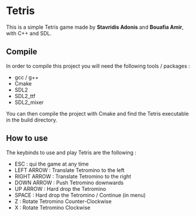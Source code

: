 # Tetris

This is a simple Tetris game made by **Stavridis Adonis** and **Bouafia Amir**,
with C++ and SDL.

## Compile

In order to compile this project you will need the following tools / packages :

- gcc / g++
- Cmake
- SDL2
- SDL2_ttf
- SDL2_mixer

You can then compile the project with Cmake and find the Tetris executable in
the build directory.

## How to use

The keybinds to use and play Tetris are the following :

- ESC : qui the game at any time
- LEFT ARROW : Translate Tetromino to the left
- RIGHT ARROW : Translate Tetromino to the right
- DOWN ARROW : Push Tetromino downwards
- UP ARROW : Hard drop the Tetromino
- SPACE : Hard drop the Tetromino / Continue (in menu)
- Z : Rotate Tetromino Counter-Clockwise
- X : Rotate Tetromino Clockwise
